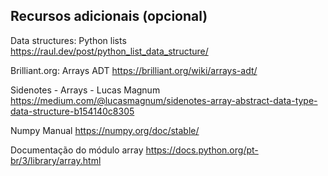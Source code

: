 ## Recursos adicionais (opcional)

Data structures: Python lists
https://raul.dev/post/python_list_data_structure/

Brilliant.org: Arrays ADT
https://brilliant.org/wiki/arrays-adt/

Sidenotes - Arrays - Lucas Magnum
https://medium.com/@lucasmagnum/sidenotes-array-abstract-data-type-data-structure-b154140c8305

Numpy Manual
https://numpy.org/doc/stable/

Documentação do módulo array
https://docs.python.org/pt-br/3/library/array.html
